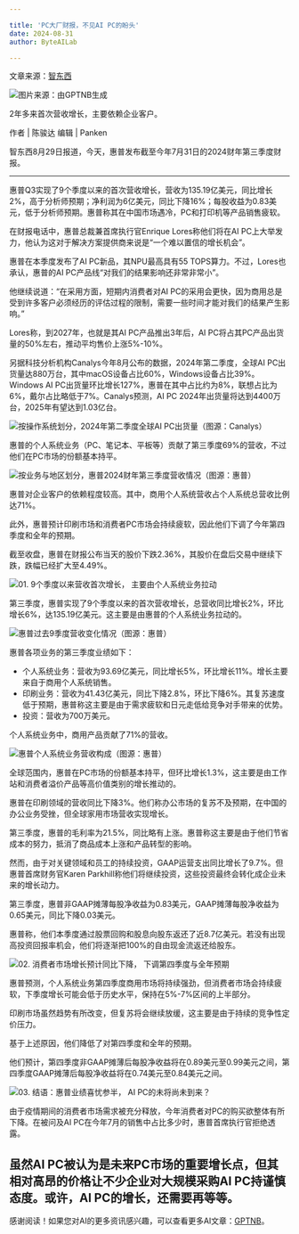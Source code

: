 ```yaml
---

title: 'PC大厂财报，不见AI PC的盼头'
date: 2024-08-31
author: ByteAILab

---
```


文章来源：[智东西](https://mp.weixin.qq.com/s/x39mZEraMpydacu2AcplxA)

![图片来源：由GPTNB生成](http://www.jesonc.com/upload/3B33CB85B496C0CB6FBA4C2BD79320AD/1724990796926/FoGgYKx4oKMFuXWrPhWJLxmsEdQt.png)

2年多来首次营收增长，主要依赖企业客户。

作者 | 陈骏达
编辑 | Panken

智东西8月29日报道，今天，惠普发布截至今年7月31日的2024财年第三季度财报。

---
惠普Q3实现了9个季度以来的首次营收增长，营收为135.19亿美元，同比增长2%，高于分析师预期；净利润为6亿美元，同比下降16%；每股收益为0.83美元，低于分析师预期。惠普称其在中国市场遇冷，PC和打印机等产品销售疲软。

在财报电话中，惠普总裁兼首席执行官Enrique Lores称他们将在AI PC上大举发力，他认为这对于解决方案提供商来说是“一个难以置信的增长机会”。

惠普在本季度发布了AI PC新品，其NPU最高具有55 TOPS算力。不过，Lores也承认，惠普的AI PC产品线“对我们的结果影响还非常非常小”。

他继续说道：“在采用方面，短期内消费者对AI PC的采用会更快，因为商用总是受到许多客户必须经历的评估过程的限制，需要一些时间才能对我们的结果产生影响。”

Lores称，到2027年，也就是其AI PC产品推出3年后，AI PC将占其PC产品出货量的50%左右，推动平均售价上涨5%-10%。

另据科技分析机构Canalys今年8月公布的数据，2024年第二季度，全球AI PC出货量达880万台，其中macOS设备占比60%，Windows设备占比39%。Windows AI PC出货量环比增长127%，惠普在其中占比约为8%，联想占比为6%，戴尔占比略低于7%。Canalys预测，AI PC 2024年出货量将达到4400万台，2025年有望达到1.03亿台。

![按操作系统划分，2024年第二季度全球AI PC出货量（图源：Canalys）](http://www.jesonc.com/FnlhO5ybA2LT5_y8Aj0AX36LtJHn)

惠普的个人系统业务（PC、笔记本、平板等）贡献了第三季度69%的营收，不过他们在PC市场的份额基本持平。

![按业务与地区划分，惠普2024财年第三季度营收情况（图源：惠普）](http://www.jesonc.com/Fn02dOK8NXUnhWI84tsKBx8XOMWK)

惠普对企业客户的依赖程度较高。其中，商用个人系统营收占个人系统总营收比例达71%。

此外，惠普预计印刷市场和消费者PC市场会持续疲软，因此他们下调了今年第四季度和全年的预期。

截至收盘，惠普在财报公布当天的股价下跌2.36%，其股价在盘后交易中继续下跌，跌幅已经扩大至4.49%。

![01.
9个季度以来营收首次增长，
主要由个人系统业务拉动](http://www.jesonc.com/Fl2H4zGuy6n8oaAzn_mgcomJibrG)

第三季度，惠普实现了9个季度以来的首次营收增长，总营收同比增长2%，环比增长6%，达135.19亿美元。这主要是由惠普的个人系统业务拉动的。

![惠普过去9季度营收变化情况（图源：惠普）](http://www.jesonc.com/Fl2H4zGuy6n8oaAzn_mgcomJibrG)

惠普各项业务的第三季度业绩如下：

- 个人系统业务：营收为93.69亿美元，同比增长5%，环比增长11%。增长主要来自于商用个人系统销售。
- 印刷业务：营收为41.43亿美元，同比下降2.8%，环比下降6%。其复苏速度低于预期，惠普称这主要是由于需求疲软和日元走低给竞争对手带来的优势。
- 投资：营收为700万美元。

个人系统业务中，商用产品贡献了71%的营收。

![惠普个人系统业务营收构成（图源：惠普）](http://www.jesonc.com/Fna6di1tDHVTUsvtuTcxSctd0zB5)

全球范围内，惠普在PC市场的份额基本持平，但环比增长1.3%，这主要是由工作站和消费者溢价产品等高价值类别的增长推动的。

惠普在印刷领域的营收同比下降3%。他们称办公市场的复苏不及预期，在中国的办公业务受挫，但全球家用市场营收实现增长。

第三季度，惠普的毛利率为21.5%，同比略有上涨。惠普称这主要是由于他们节省成本的努力，抵消了商品成本上涨和产品转型的影响。

然而，由于对关键领域和员工的持续投资，GAAP运营支出同比增长了9.7%。但惠普首席财务官Karen Parkhill称他们将继续投资，这些投资最终会转化成企业未来的增长动力。

第三季度，惠普非GAAP摊薄每股净收益为0.83美元，GAAP摊薄每股净收益为0.65美元，同比下降0.03美元。

惠普称，他们本季度通过股票回购和股息向股东返还了近8.7亿美元。若没有出现高投资回报率机会，他们将逐渐把100%的自由现金流返还给股东。

![02.
消费者市场增长预计同比下降，
下调第四季度与全年预期](http://www.jesonc.com/Fjj4cGYzzoNP4XcoVBRgM7YWQwS6)

惠普预测，个人系统业务第四季度商用市场将持续强劲，但消费者市场会持续疲软，下季度增长可能会低于历史水平，保持在5%-7%区间的上半部分。

印刷市场虽然趋势有所改变，但复苏将会继续放缓，这主要是由于持续的竞争性定价压力。

基于上述原因，他们降低了对第四季度和全年的预期。

他们预计，第四季度非GAAP摊薄后每股净收益将在0.89美元至0.99美元之间，第四季度GAAP摊薄后每股净收益将在0.74美元至0.84美元之间。

![03.
结语：惠普业绩喜忧参半，
AI PC的未将尚未到来？](http://www.jesonc.com/Fh1GFfYdB72Km6x7_j4stcOSlj9C)

由于疫情期间的消费者市场需求被充分释放，今年消费者对PC的购买欲整体有所下降。在被问及AI PC在今年7月的销售中占比多少时，惠普首席执行官拒绝透露。

虽然AI PC被认为是未来PC市场的重要增长点，但其相对高昂的价格让不少企业对大规模采购AI PC持谨慎态度。或许，AI PC的增长，还需要再等等。
---
感谢阅读！如果您对AI的更多资讯感兴趣，可以查看更多AI文章：[GPTNB](https://gptnb.com)。
